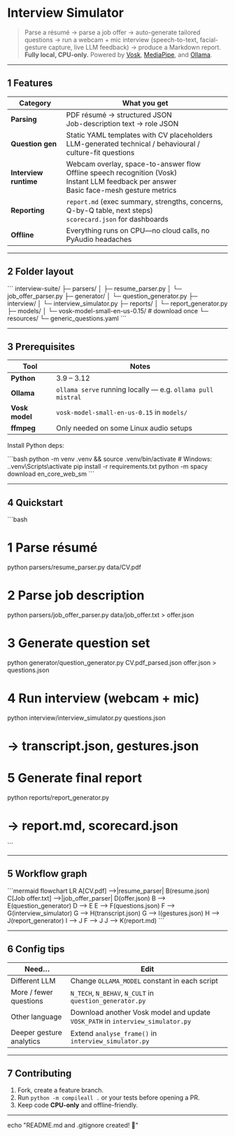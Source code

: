 
# Interview Simulator

> Parse a résumé → parse a job offer → auto-generate tailored questions → run a webcam + mic interview (speech-to-text, facial-gesture capture, live LLM feedback) → produce a Markdown report.  
> **Fully local, CPU-only.** Powered by [Vosk](https://alphacephei.com/vosk/), [MediaPipe](https://mediapipe.dev/), and [Ollama](https://ollama.ai/).

---

## 1  Features

| Category | What you get |
| -------- | ------------ |
| **Parsing** | PDF résumé → structured JSON<br>Job-description text → role JSON |
| **Question gen** | Static YAML templates with CV placeholders<br>LLM-generated technical / behavioural / culture-fit questions |
| **Interview runtime** | Webcam overlay, space-to-answer flow<br>Offline speech recognition (Vosk)<br>Instant LLM feedback per answer<br>Basic face-mesh gesture metrics |
| **Reporting** | `report.md` (exec summary, strengths, concerns, Q-by-Q table, next steps)<br>`scorecard.json` for dashboards |
| **Offline** | Everything runs on CPU—no cloud calls, no PyAudio headaches |

---

## 2  Folder layout

\`\`\`
interview-suite/
├─ parsers/
│  ├─ resume_parser.py
│  └─ job_offer_parser.py
├─ generator/
│  └─ question_generator.py
├─ interview/
│  └─ interview_simulator.py
├─ reports/
│  └─ report_generator.py
├─ models/
│  └─ vosk-model-small-en-us-0.15/   # download once
└─ resources/
   └─ generic_questions.yaml
\`\`\`

---

## 3  Prerequisites

| Tool | Notes |
| ---- | ----- |
| **Python** | 3.9 – 3.12 |
| **Ollama** | `ollama serve` running locally — e.g. `ollama pull mistral` |
| **Vosk model** | `vosk-model-small-en-us-0.15` in `models/` |
| **ffmpeg** | Only needed on some Linux audio setups |

Install Python deps:

\`\`\`bash
python -m venv .venv && source .venv/bin/activate     # Windows: .\.venv\Scripts\activate
pip install -r requirements.txt
python -m spacy download en_core_web_sm
\`\`\`

---

## 4  Quickstart

\`\`\`bash
# 1  Parse résumé
python parsers/resume_parser.py  data/CV.pdf

# 2  Parse job description
python parsers/job_offer_parser.py  data/job_offer.txt  > offer.json

# 3  Generate question set
python generator/question_generator.py  CV.pdf_parsed.json  offer.json  > questions.json

# 4  Run interview (webcam + mic)
python interview/interview_simulator.py  questions.json
#  → transcript.json, gestures.json

# 5  Generate final report
python reports/report_generator.py
#  → report.md, scorecard.json
\`\`\`

---

## 5  Workflow graph

\`\`\`mermaid
flowchart LR
    A[CV.pdf] -->|resume_parser| B(resume.json)
    C[Job offer.txt] -->|job_offer_parser| D(offer.json)
    B --> E(question_generator)
    D --> E
    E --> F(questions.json)
    F --> G(interview_simulator)
    G --> H(transcript.json)
    G --> I(gestures.json)
    H --> J(report_generator)
    I --> J
    F --> J
    J --> K(report.md)
\`\`\`

---

## 6  Config tips

| Need… | Edit |
| ----- | ---- |
| Different LLM | Change `OLLAMA_MODEL` constant in each script |
| More / fewer questions | `N_TECH`, `N_BEHAV`, `N_CULT` in `question_generator.py` |
| Other language | Download another Vosk model and update `VOSK_PATH` in `interview_simulator.py` |
| Deeper gesture analytics | Extend `analyse_frame()` in `interview_simulator.py` |

---

## 7  Contributing

1. Fork, create a feature branch.  
2. Run `python -m compileall .` or your tests before opening a PR.  
3. Keep code **CPU-only** and offline-friendly.

---


echo "README.md and .gitignore created! 🎉"
